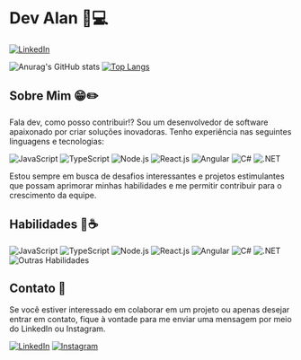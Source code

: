 # Dev Alan 🫡💻

[![LinkedIn](https://img.shields.io/badge/LinkedIn-Perfil-blue)](https://www.linkedin.com/in/alan-arguelho-99b429195/)

![Anurag's GitHub stats](https://github-readme-stats.vercel.app/api?username=alanarg&show_icons=true&theme=radical)
[![Top Langs](https://github-readme-stats.vercel.app/api/top-langs/?username=alanarg&layout=compact)](https://github.com/yourusername)


## Sobre Mim 😁✏️

Fala dev, como posso contribuir!? Sou um desenvolvedor de software apaixonado por criar soluções inovadoras. Tenho experiência nas seguintes linguagens e tecnologias:

![JavaScript](https://img.shields.io/badge/-JavaScript-yellow)
![TypeScript](https://img.shields.io/badge/-TypeScript-blue)
![Node.js](https://img.shields.io/badge/-Node.js-green)
![React.js](https://img.shields.io/badge/-React.js-blueviolet)
![Angular](https://img.shields.io/badge/-Angular-red)
![C#](https://img.shields.io/badge/-C%23-purple)
![.NET](https://img.shields.io/badge/-.NET-orange)

Estou sempre em busca de desafios interessantes e projetos estimulantes que possam aprimorar minhas habilidades e me permitir contribuir para o crescimento da equipe.

## Habilidades 🤺☕

![JavaScript](https://img.shields.io/badge/-JavaScript-yellow)
![TypeScript](https://img.shields.io/badge/-TypeScript-blue)
![Node.js](https://img.shields.io/badge/-Node.js-green)
![React.js](https://img.shields.io/badge/-React.js-blueviolet)
![Angular](https://img.shields.io/badge/-Angular-red)
![C#](https://img.shields.io/badge/-C%23-purple)
![.NET](https://img.shields.io/badge/-.NET-orange)
![Outras Habilidades](https://img.shields.io/badge/-Outras%20Habilidades-lightgrey)

## Contato 🔎

Se você estiver interessado em colaborar em um projeto ou apenas desejar entrar em contato, fique à vontade para me enviar uma mensagem por meio do LinkedIn ou Instagram.

[![LinkedIn](https://img.shields.io/badge/LinkedIn-Perfil-blue)](https://www.linkedin.com/seu-perfil)
[![Instagram](https://img.shields.io/badge/Instagram-%40seu_perfil-brightgreen)](https://www.instagram.com/alanarguelho/)
